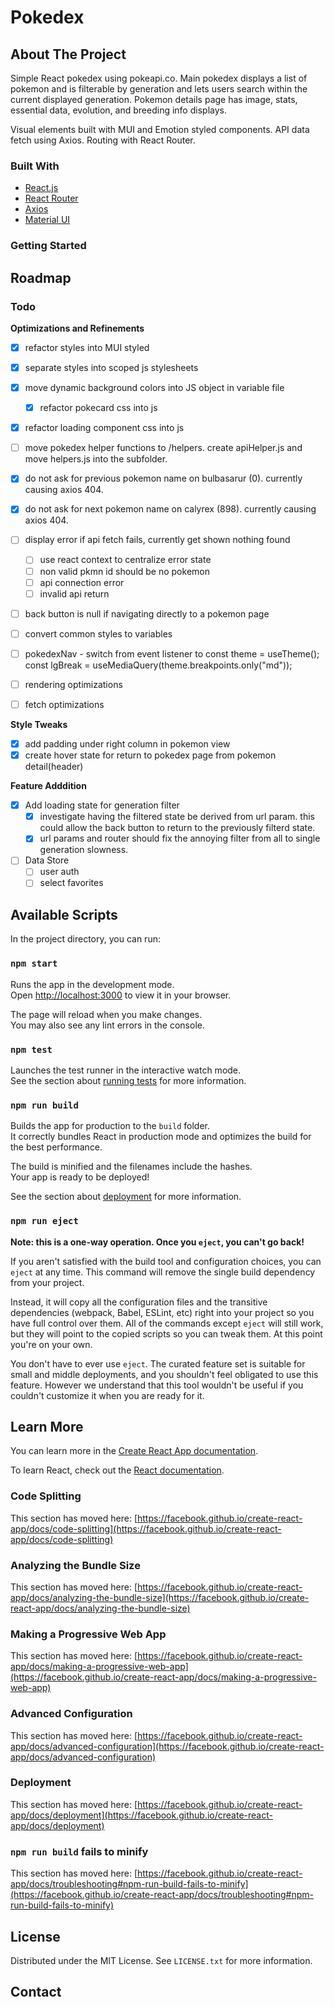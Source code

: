 # Pokedex

## About The Project
Simple React pokedex using pokeapi.co. Main pokedex displays a list of pokemon and is filterable by generation and lets users search within the current displayed generation. Pokemon details page has image, stats, essential data, evolution, and breeding info displays. 

Visual elements built with MUI and Emotion styled components. API data fetch using Axios. Routing with React Router.

### Built With

* [React.js](https://reactjs.org/)
* [React Router](https://reactrouter.com/)
* [Axios](https://axios-http.com/)
* [Material UI](https://mui.com/)

### Getting Started

## Roadmap

### Todo

**Optimizations and Refinements**
- [x] refactor styles into MUI styled
- [x] separate styles into scoped js stylesheets
- [x] move dynamic background colors into JS object in variable file
  - [x] refactor pokecard css into js
- [x] refactor loading component css into js
- [ ] move pokedex helper functions to /helpers. create apiHelper.js and move helpers.js into the subfolder.
- [x] do not ask for previous pokemon name on bulbasarur (0). currently causing axios 404.
- [x] do not ask for next pokemon name on calyrex (898). currently causing axios 404.
- [ ] display error if api fetch fails, currently get shown nothing found
  - [ ] use react context to centralize error state
  - [ ] non valid pkmn id should be no pokemon
  - [ ] api connection error
  - [ ] invalid api return
- [ ] back button is null if navigating directly to a pokemon page  
- [ ] convert common styles to variables
- [ ] pokedexNav - switch from event listener to const theme = useTheme();
  const lgBreak = useMediaQuery(theme.breakpoints.only("md"));


- [ ] rendering optimizations
- [ ] fetch optimizations

**Style Tweaks**
- [x] add padding under right column in pokemon view
- [x] create hover state for return to pokedex page from pokemon detail(header)

**Feature Adddition**
- [x] Add loading state for generation filter
  - [x] investigate having the filtered state be derived from url param. this could allow the back button to return to the previously filterd state.
  - [x] url params and router should fix the annoying filter from all to single generation slowness.

- [ ] Data Store 
  - [ ] user auth
  - [ ] select favorites

## Available Scripts

In the project directory, you can run:

### `npm start`

Runs the app in the development mode.\
Open [http://localhost:3000](http://localhost:3000) to view it in your browser.

The page will reload when you make changes.\
You may also see any lint errors in the console.

### `npm test`

Launches the test runner in the interactive watch mode.\
See the section about [running tests](https://facebook.github.io/create-react-app/docs/running-tests) for more information.

### `npm run build`

Builds the app for production to the `build` folder.\
It correctly bundles React in production mode and optimizes the build for the best performance.

The build is minified and the filenames include the hashes.\
Your app is ready to be deployed!

See the section about [deployment](https://facebook.github.io/create-react-app/docs/deployment) for more information.

### `npm run eject`

**Note: this is a one-way operation. Once you `eject`, you can't go back!**

If you aren't satisfied with the build tool and configuration choices, you can `eject` at any time. This command will remove the single build dependency from your project.

Instead, it will copy all the configuration files and the transitive dependencies (webpack, Babel, ESLint, etc) right into your project so you have full control over them. All of the commands except `eject` will still work, but they will point to the copied scripts so you can tweak them. At this point you're on your own.

You don't have to ever use `eject`. The curated feature set is suitable for small and middle deployments, and you shouldn't feel obligated to use this feature. However we understand that this tool wouldn't be useful if you couldn't customize it when you are ready for it.

## Learn More

You can learn more in the [Create React App documentation](https://facebook.github.io/create-react-app/docs/getting-started).

To learn React, check out the [React documentation](https://reactjs.org/).

### Code Splitting

This section has moved here: [https://facebook.github.io/create-react-app/docs/code-splitting](https://facebook.github.io/create-react-app/docs/code-splitting)

### Analyzing the Bundle Size

This section has moved here: [https://facebook.github.io/create-react-app/docs/analyzing-the-bundle-size](https://facebook.github.io/create-react-app/docs/analyzing-the-bundle-size)

### Making a Progressive Web App

This section has moved here: [https://facebook.github.io/create-react-app/docs/making-a-progressive-web-app](https://facebook.github.io/create-react-app/docs/making-a-progressive-web-app)

### Advanced Configuration

This section has moved here: [https://facebook.github.io/create-react-app/docs/advanced-configuration](https://facebook.github.io/create-react-app/docs/advanced-configuration)

### Deployment

This section has moved here: [https://facebook.github.io/create-react-app/docs/deployment](https://facebook.github.io/create-react-app/docs/deployment)

### `npm run build` fails to minify

This section has moved here: [https://facebook.github.io/create-react-app/docs/troubleshooting#npm-run-build-fails-to-minify](https://facebook.github.io/create-react-app/docs/troubleshooting#npm-run-build-fails-to-minify)

## License

Distributed under the MIT License. See `LICENSE.txt` for more information.

## Contact

